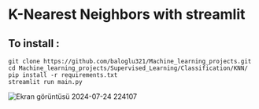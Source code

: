 # K-Nearest Neighbors with streamlit

## To install :

    git clone https://github.com/baloglu321/Machine_learning_projects.git
    cd Machine_learning_projects/Supervised_Learning/Classification/KNN/
    pip install -r requirements.txt
    streamlit run main.py


![Ekran görüntüsü 2024-07-24 224107](https://github.com/user-attachments/assets/fa9b4184-f2de-4144-bc0a-0af91f7baaf4)
